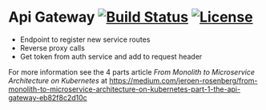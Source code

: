 Api Gateway [![Build Status](https://travis-ci.org/jeroenr/api-gateway.svg?branch=master)](https://travis-ci.org/jeroenr/api-gateway) [![License](https://img.shields.io/hexpm/l/plug.svg)](http://www.apache.org/licenses/LICENSE-2.0)
=========================

* Endpoint to register new service routes
* Reverse proxy calls
* Get token from auth service and add to request header


For more information see the 4 parts article *From Monolith to Microservice Architecture on Kubernetes* at https://medium.com/jeroen-rosenberg/from-monolith-to-microservice-architecture-on-kubernetes-part-1-the-api-gateway-eb82f8c2d10c

